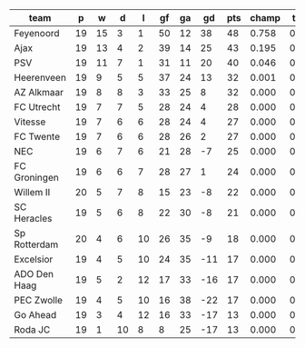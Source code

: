 |     team     | p  | w  | d  | l  | gf | ga | gd  | pts | champ | top2  | top3  | top4  |  5-7  | bot4  | bot3  | bot2  |
|--------------|----|----|----|----|----|----|-----|-----|-------|-------|-------|-------|-------|-------|-------|-------|
| Feyenoord    | 19 | 15 |  3 |  1 | 50 | 12 |  38 |  48 | 0.758 | 0.956 | 0.999 | 1.000 | 0.000 | 0.000 | 0.000 | 0.000|
| Ajax         | 19 | 13 |  4 |  2 | 39 | 14 |  25 |  43 | 0.195 | 0.753 | 0.971 | 0.996 | 0.004 | 0.000 | 0.000 | 0.000|
| PSV          | 19 | 11 |  7 |  1 | 31 | 11 |  20 |  40 | 0.046 | 0.275 | 0.874 | 0.972 | 0.027 | 0.000 | 0.000 | 0.000|
| Heerenveen   | 19 |  9 |  5 |  5 | 37 | 24 |  13 |  32 | 0.001 | 0.011 | 0.086 | 0.505 | 0.450 | 0.000 | 0.000 | 0.000|
| AZ Alkmaar   | 19 |  8 |  8 |  3 | 33 | 25 |   8 |  32 | 0.000 | 0.005 | 0.055 | 0.338 | 0.580 | 0.000 | 0.000 | 0.000|
| FC Utrecht   | 19 |  7 |  7 |  5 | 28 | 24 |   4 |  28 | 0.000 | 0.000 | 0.007 | 0.081 | 0.596 | 0.001 | 0.000 | 0.000|
| Vitesse      | 19 |  7 |  6 |  6 | 28 | 24 |   4 |  27 | 0.000 | 0.000 | 0.005 | 0.069 | 0.562 | 0.001 | 0.000 | 0.000|
| FC Twente    | 19 |  7 |  6 |  6 | 28 | 26 |   2 |  27 | 0.000 | 0.000 | 0.002 | 0.024 | 0.371 | 0.004 | 0.001 | 0.000|
| NEC          | 19 |  6 |  7 |  6 | 21 | 28 |  -7 |  25 | 0.000 | 0.000 | 0.000 | 0.005 | 0.111 | 0.035 | 0.015 | 0.005|
| FC Groningen | 19 |  6 |  6 |  7 | 28 | 27 |   1 |  24 | 0.000 | 0.000 | 0.001 | 0.010 | 0.226 | 0.014 | 0.004 | 0.001|
| Willem II    | 20 |  5 |  7 |  8 | 15 | 23 |  -8 |  22 | 0.000 | 0.000 | 0.000 | 0.000 | 0.018 | 0.177 | 0.094 | 0.041|
| SC Heracles  | 19 |  5 |  6 |  8 | 22 | 30 |  -8 |  21 | 0.000 | 0.000 | 0.000 | 0.000 | 0.034 | 0.135 | 0.069 | 0.028|
| Sp Rotterdam | 20 |  4 |  6 | 10 | 26 | 35 |  -9 |  18 | 0.000 | 0.000 | 0.000 | 0.000 | 0.015 | 0.221 | 0.127 | 0.059|
| Excelsior    | 19 |  4 |  5 | 10 | 24 | 35 | -11 |  17 | 0.000 | 0.000 | 0.000 | 0.000 | 0.004 | 0.489 | 0.334 | 0.191|
| ADO Den Haag | 19 |  5 |  2 | 12 | 17 | 33 | -16 |  17 | 0.000 | 0.000 | 0.000 | 0.000 | 0.002 | 0.576 | 0.411 | 0.249|
| PEC Zwolle   | 19 |  4 |  5 | 10 | 16 | 38 | -22 |  17 | 0.000 | 0.000 | 0.000 | 0.000 | 0.001 | 0.688 | 0.531 | 0.345|
| Go Ahead     | 19 |  3 |  4 | 12 | 16 | 33 | -17 |  13 | 0.000 | 0.000 | 0.000 | 0.000 | 0.000 | 0.821 | 0.695 | 0.528|
| Roda JC      | 19 |  1 | 10 |  8 |  8 | 25 | -17 |  13 | 0.000 | 0.000 | 0.000 | 0.000 | 0.000 | 0.838 | 0.719 | 0.553|
